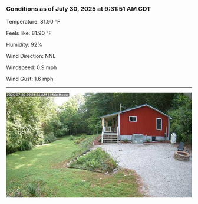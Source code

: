### Conditions as of July 30, 2025 at 9:31:51 AM CDT 

Temperature: 81.90 &deg;F

Feels like: 81.90 &deg;F

Humidity: 92%

Wind Direction: NNE

Windspeed: 0.9 mph

Wind Gust: 1.6 mph

---

<img src="./images/latest.jpeg"/>

